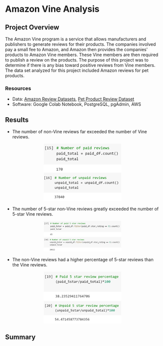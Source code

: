 # Amazon Vine Analysis
## Project Overview
The Amazon Vine program is a service that allows manufacturers and publishers to generate reviews for their products. The companies involved pay a small fee to Amazon, and Amazon then provides the companies' products to Amazon Vine members. These Vine members are then required to publish a review on the products. The purpose of this project was to determine if there is any bias toward positive reviews from Vine members. The data set analyzed for this project included Amazon reviews for pet products. 

### Resources 
- Data: [Amazon Review Datasets](https://s3.amazonaws.com/amazon-reviews-pds/tsv/index.txt), [Pet Product Review Dataset](https://s3.amazonaws.com/amazon-reviews-pds/tsv/amazon_reviews_us_Pet_Products_v1_00.tsv.gz)     
- Software: Google Colab Notebook, PostgreSQL, pgAdmin, AWS

## Results
- The number of non-Vine reviews far exceeded the number of Vine reviews.  
<p align="center" width="100%">
    <img src="Resources/paid_total.png" width="50%" height="50%">    
    <img src="Resources/unpaid_total.png" width="50%" height="50%">  
</p>

- The number of 5-star non-Vine reviews greatly exceeded the number of 5-star Vine reviews.
<p align="center" width="100%">
    <img src="Resources/paid_5star.png" width="50%" height="50%">   
    <img src="Resources/unpaid_5star.png" width="50%" height="50%">  
<p/>

- The non-Vine reviews had a higher percentage of 5-star reviews than the Vine reviews. 
<p align="center" width="100%">
    <img src="Resources/paid_percentage.png" width="50%" height="50%">    
    <img src="Resources/unpaid_percentage.png" width="50%" height="50%">   
</p>

## Summary
